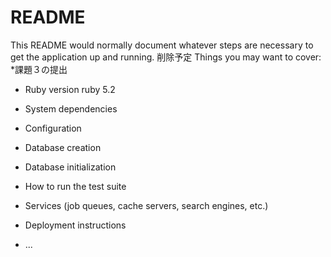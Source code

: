 # README

This README would normally document whatever steps are necessary to get the
application up and running.
削除予定
Things you may want to cover:
*課題３の提出
* Ruby version
ruby 5.2

* System dependencies

* Configuration

* Database creation

* Database initialization

* How to run the test suite

* Services (job queues, cache servers, search engines, etc.)

* Deployment instructions

* ...
